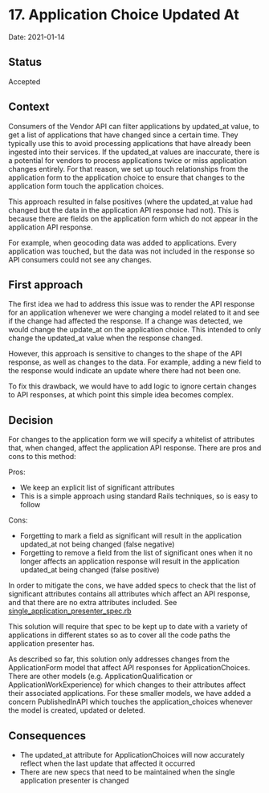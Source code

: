 # 17. Application Choice Updated At

Date: 2021-01-14

## Status

Accepted

## Context

Consumers of the Vendor API can filter applications by updated_at value, to get a list of applications that have changed since a certain time.
They typically use this to avoid processing applications that have already been ingested into their services.
If the updated_at values are inaccurate, there is a potential for vendors to process applications twice or miss application changes entirely.
For that reason, we set up touch relationships from the application form to the application choice to ensure that changes to the application form touch the application choices.

This approach resulted in false positives (where the updated_at value had changed but the data in the application API response had not). This is because there are fields on the application form which do not appear in the application API response.

For example, when geocoding data was added to applications. Every application was touched, but the data was not included in the response so API consumers could not see any changes.

## First approach

The first idea we had to address this issue was to render the API response for an application whenever we were changing a model related to it and see if the change had affected the response.
If a change was detected, we would change the update_at on the application choice.
This intended to only change the updated_at value when the response changed.

However, this approach is sensitive to changes to the shape of the API response, as well as changes to the data. For example, adding a new field to the response would indicate an update where there had not been one.

To fix this drawback, we would have to add logic to ignore certain changes to API responses, at which point this simple idea becomes complex.

## Decision

For changes to the application form we will specify a whitelist of attributes that, when changed, affect the application API response. There are pros and cons to this method:

Pros:
 - We keep an explicit list of significant attributes
 - This is a simple approach using standard Rails techniques, so is easy to follow

Cons:
 - Forgetting to mark a field as significant will result in the application updated_at not being changed (false negative)
 - Forgetting to remove a field from the list of significant ones when it no longer affects an application response will result in the application updated_at being changed (false positive)

In order to mitigate the cons, we have added specs to check that the list of significant attributes contains all attributes which affect an API response, and that there are no extra attributes included.
See [single_application_presenter_spec.rb](../spec/presenters/vendor_api/single_application_presenter_spec.rb)

This solution will require that spec to be kept up to date with a variety of applications in different states so as to cover all the code paths the application presenter has.

As described so far, this solution only addresses changes from the ApplicationForm model that affect API responses for ApplicationChoices.
There are other models (e.g. ApplicationQualification or ApplicationWorkExperience) for which changes to their attributes affect their associated applications.
For these smaller models, we have added a concern PublishedInAPI which touches the application_choices whenever the model is created, updated or deleted.

## Consequences

- The updated_at attribute for ApplicationChoices will now accurately reflect when the last update that affected it occurred
- There are new specs that need to be maintained when the single application presenter is changed
